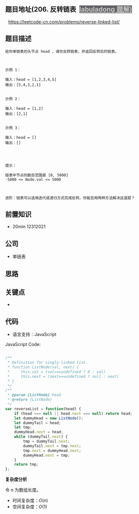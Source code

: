 
## 题目地址(206. 反转链表</a><a id="solution_btn_206" href="https://labuladong.gitee.io/plugin-v2/?qno=206" target="_blank" class="button-4" style="font-weight: bold; background-color: rgba(78, 76, 80, 0.88); color: rgb(199, 198, 198); margin-left: 10px;">labuladong 题解)

https://leetcode-cn.com/problems/reverse-linked-list/

## 题目描述

```
给你单链表的头节点 head ，请你反转链表，并返回反转后的链表。

 

示例 1：

输入：head = [1,2,3,4,5]
输出：[5,4,3,2,1]


示例 2：

输入：head = [1,2]
输出：[2,1]


示例 3：

输入：head = []
输出：[]


 

提示：

链表中节点的数目范围是 [0, 5000]
-5000 <= Node.val <= 5000

 

进阶：链表可以选用迭代或递归方式完成反转。你能否用两种方法解决这道题？
```

## 前置知识

- 20min 12312021

## 公司

- 单链表

## 思路

## 关键点

-

## 代码

- 语言支持：JavaScript

JavaScript Code:

```javascript

/**
 * Definition for singly-linked list.
 * function ListNode(val, next) {
 *     this.val = (val===undefined ? 0 : val)
 *     this.next = (next===undefined ? null : next)
 * }
 */
/**
 * @param {ListNode} head
 * @return {ListNode}
 */
var reverseList = function(head) {
    if (head === null || head.next === null) return head;
    let dummyHead = new ListNode();
    let dummyTail = head;
    let tmp;
    dummyHead.next = head;
    while (dummyTail.next) {
        tmp = dummyTail.next;
        dummyTail.next = tmp.next;
        tmp.next = dummyHead.next;
        dummyHead.next = tmp;
    }
    return tmp;
};

```


**复杂度分析**

令 n 为数组长度。

- 时间复杂度：$O(n)$
- 空间复杂度：$O(1)$



